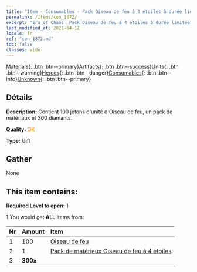 ```yaml
---
title: "Item - Consumables - Pack Oiseau de feu à 4 étoiles à durée limitée"
permalink: /Items/con_1872/
excerpt: "Era of Chaos  Pack Oiseau de feu à 4 étoiles à durée limitée"
last_modified_at: 2021-04-12
locale: fr
ref: "con_1872.md"
toc: false
classes: wide
---
```

 [Materials](/fr/Items/){: .btn .btn--primary}[Artifacts](/fr/Items/Artifacts/){: .btn .btn--success}[Units](/fr/Items/Units/){: .btn .btn--warning}[Heroes](/fr/Items/Heroes/){: .btn .btn--danger}[Consumables](/fr/Items/Consumables/){: .btn .btn--info}[Unknown](/fr/Items/Unknown/){: .btn .btn--primary}

## Détails
 **Description:** Contient 100 jetons d'unité d'Oiseau de feu, un pack de matériaux et 300 diamants.

 **Quality:** <span style="color: #FF8C00">OK</span>

 **Type:** Gift

## Gather

  None

## This item contains:

 **Required Level to open:** 1

 1 You would get **ALL** items  from:

  | Nr | Amount |     Item    |
  |:---|:-------|:------------|
  | 1 | 100 | [Oiseau de feu](/fr/Items/unt_268/) | 
  | 2 | 1 | [Pack de matériaux Oiseau de feu à 4 étoiles](/fr/Items/con_1876/) | 
  | 3 |  **300x** | <i class="fas fa-gem"/> |  | 
